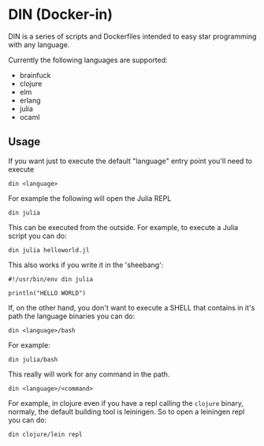# DIN (Docker-in)

DIN is a series of scripts and Dockerfiles intended to easy star programming with any language.

Currently the following languages are supported:

- brainfuck
- clojure
- elm
- erlang
- julia
- ocaml

## Usage

If you want just to execute the default "language" entry point you'll need to execute

```
din <language> 
```

For example the following will open the Julia REPL
```
din julia
```

This can be executed from the outside. For example, to execute a Julia script you can do:

```
din julia helloworld.jl
```

This also works if you write it in the 'sheebang':

```
#!/usr/bin/env din julia

println("HELLO WORLD")
```

If, on the other hand, you don't want to execute a SHELL that contains in it's path the language binaries you can do:

```
din <language>/bash
```

For example:

```
din julia/bash
```

This really will work for any command in the path. 

```
din <language>/<command>
```

For example, in clojure even if you have a repl calling the `clojure` binary, normaly, the default building tool is leiningen. So to open a leiningen repl you can do:


```
din clojure/lein repl
```

